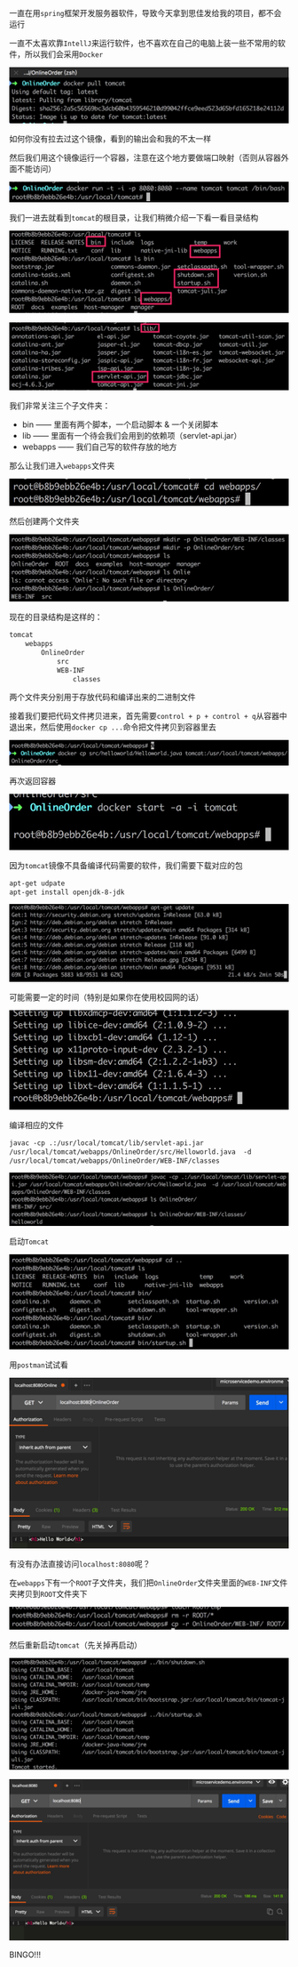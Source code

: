 一直在用`spring`框架开发服务器软件，导致今天拿到思佳发给我的项目，都不会运行

一直不太喜欢靠`IntellJ`来运行软件，也不喜欢在自己的电脑上装一些不常用的软件，所以我们会采用`Docker`

![1](1.jpg)

如何你没有拉去过这个镜像，看到的输出会和我的不太一样



然后我们用这个镜像运行一个容器，注意在这个地方要做端口映射（否则从容器外面不能访问）

![2](2.jpg)



我们一进去就看到`tomcat`的根目录，让我们稍微介绍一下看一看目录结构

![3](3.jpg)

![4](4.jpg)

我们非常关注三个子文件夹：

+ bin —— 里面有两个脚本，一个启动脚本 & 一个关闭脚本
+ lib —— 里面有一个待会我们会用到的依赖项（servlet-api.jar）
+ webapps —— 我们自己写的软件存放的地方



那么让我们进入`webapps`文件夹

![5](5.jpg)

然后创建两个文件夹

![6](6.jpg)

现在的目录结构是这样的：

```
tomcat
	webapps
		OnlineOrder
			src
			WEB-INF
				classes
```

两个文件夹分别用于存放代码和编译出来的二进制文件



接着我们要把代码文件拷贝进来，首先需要`control + p + control + q`从容器中退出来，然后使用`docker cp ...`命令把文件拷贝到容器里去

![7](7.jpg)

再次返回容器

![8](8.jpg)



因为`tomcat`镜像不具备编译代码需要的软件，我们需要下载对应的包

```shell
apt-get udpate
apt-get install openjdk-8-jdk
```

![9](9.jpg)

可能需要一定的时间（特别是如果你在使用校园网的话）

![10](10.jpg)



编译相应的文件

```shell
javac -cp .:/usr/local/tomcat/lib/servlet-api.jar /usr/local/tomcat/webapps/OnlineOrder/src/Helloworld.java  -d /usr/local/tomcat/webapps/OnlineOrder/WEB-INF/classes
```

![12](12.jpg)



启动`Tomcat`

![13](13.jpg)



用`postman`试试看

![14](14.jpg)



有没有办法直接访问`localhost:8080`呢？

在`webapps`下有一个`ROOT`子文件夹，我们把`OnlineOrder`文件夹里面的`WEB-INF`文件夹拷贝到`ROOT`文件夹下

![15](15.jpg)

然后重新启动`tomcat`（先关掉再启动）

![16](16.jpg)

![17](17.jpg)



BINGO!!!